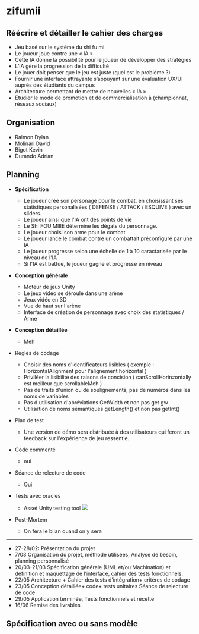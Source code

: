 # zifumii

## Réécrire et détailler le cahier des charges 

- Jeu basé sur le système du shi fu mi.
- Le joueur joue contre une « IA » 
- Cette IA donne la possibilité pour le joueur de développer des stratégies
- L’IA gère la progression de la difficulté
- Le jouer doit penser que le jeu est juste  (quel est le problème ?)
- Fournir une interface attrayante s’appuyant sur une évaluation UX/UI auprès des étudiants du campus
- Architecture permettant de mettre de nouvelles « IA »
- Etudier le mode de promotion et de commercialisation à (championnat, réseaux sociaux)

## Organisation

- Raimon Dylan
- Molinari David
- Bigot Kevin
- Durando Adrian

## Planning 
  - **Spécification**
    - Le joueur crée son personage pour le combat, en choisissant ses statistiques personalisées ( DEFENSE / ATTACK / ESQUIVE ) avec un sliders.
    - Le joueur ainsi que l'IA ont des points de vie
    - Le Shi FOU MIIIE détermine les dégats du personnage.
    - Le joueur choisi son arme pour le combat 
    - Le joueur lance le combat contre un combattait préconfiguré par une IA
    - Le joueur progresse selon une échelle de 1 à 10 caractarisée par le niveau de l'IA
    - Si l'IA est battue, le joueur gagne et progresse en niveau
    
  - **Conception générale**
    - Moteur de jeux Unity
    - Le jeux vidéo se déroule dans une arène
    - Jeux vidéo en 3D
    - Vue de haut sur l'arène
    - Interface de création de personnage avec choix des statistiques / Arme
    
  - **Conception détaillée**
    - Meh
    
  - Règles de codage
    - Choisir des noms d'identificateurs lisibles ( exemple : HorizontalAlignment pour l'alignement horizontal )
    - Priviléer la lisibilité des raisons de concision ( canScrollHorinzontally est meilleur que scrollableMeh )
    - Pas de traits d'union ou de soulignements, pas de numéros dans les noms de variables
    - Pas d'utilisation d'abréviations GetWidth et non pas get gw
    - Utilisation de noms sémantiques getLength() et non pas getInt()
    
    
  - Plan de test
    - Une version de démo sera distribuée à des utilisateurs qui feront un feedback sur l'expérience de jeu ressentie.
    
  - Code commenté
    - oui
  - Séance de relecture de code
    - Oui
  - Tests avec oracles 
    - Asset Unity testing tool 
    ![](http://ilkinulas.github.io/assets/testing_unity/editor_test_runner.png)
    
  - Post-Mortem
    - On fera le bilan quand on y sera 
  
  --- 
  
- 27-28/02: Présentation du projet
- 7/03 Organisation du projet, méthode utilisées, Analyse de besoin, planning personnalisé 
- 20/03-21/03 Spécification générale (UML et/ou Machination) et définition et maquettage de l’interface, cahier des tests fonctionnels.
- 22/05 Architecture + Cahier des tests d’intégration+ critères de codage 
- 23/05 Conception détaillée+ code+ tests unitaires Séance de relecture de code 
- 29/05 Application terminée, Tests fonctionnels et recette
- 16/06 Remise des livrables
## Spécification avec ou sans modèle







